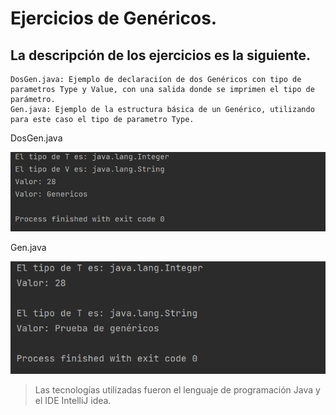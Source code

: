 # Ejercicios de Genéricos.
## La descripción de los ejercicios es la siguiente.
    DosGen.java: Ejemplo de declaraciíon de dos Genéricos con tipo de parametros Type y Value, con una salida donde se imprimen el tipo de parámetro.
    Gen.java: Ejemplo de la estructura básica de un Genérico, utilizando para este caso el tipo de parametro Type.
    
DosGen.java

![DosGen.java](https://github.com/JuanLH19/ejercicios_java/blob/master/src/Genericos/DosGen.PNG)

Gen.java

![Gen.java](https://github.com/JuanLH19/ejercicios_java/blob/master/src/Genericos/Gen.PNG)
    
> Las tecnologías utilizadas fueron el lenguaje de programación Java y el IDE IntelliJ idea.    
